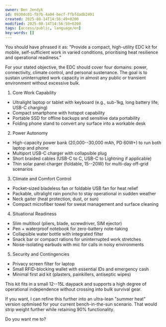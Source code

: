 ```yaml
---
owner: Ben Jendyk
id: 0930dc01-fb7b-4a04-becf-ffbfdadb2491
created: 2025-08-14T14:56:49+0200
modified: 2025-08-14T14:56:50+0200
tags: [access/public, language/en]
key-words: []
---
```


You should have phrased it as: "Provide a compact, high-utility EDC kit for mobile, self-sufficient work in varied conditions, prioritising heat resilience and operational readiness."

  

For your stated objective, the EDC should cover four domains: power, connectivity, climate control, and personal sustenance. The goal is to sustain uninterrupted work capacity in almost any public or transient environment without excessive bulk.

  

1. Core Work Capability

- Ultralight laptop or tablet with keyboard (e.g., sub-1kg, long battery life, USB-C charging)
- Compact smartphone with hotspot capability
- Portable SSD for offline backups and sensitive data portability
- Folding phone stand to convert any surface into a workable desk

  

2. Power Autonomy

- High-capacity power bank (20,000--30,000 mAh, PD 60W+) to run both laptop and phone
- Multiport USB-C charger with collapsible plug
- Short braided cables (USB-C to C, USB-C to Lightning if applicable)
- Thin solar panel charger (foldable, 15--20W) for multi-day off-grid scenarios

  

3. Climate and Comfort Control

- Pocket-sized bladeless fan or foldable USB fan for heat relief
- Packable, ultralight rain poncho to stay operational in sudden weather
- Neck gaiter (heat protection, dust, or sun)
- Compact microfiber towel for sweat management and surface cleaning

  

4. Situational Readiness

- Slim multitool (pliers, blade, screwdriver, SIM ejector)
- Pen + waterproof notebook for zero-battery note-taking
- Collapsible water bottle with integrated filter
- Snack bar or compact rations for uninterrupted work stretches
- Noise-isolating earbuds with mic for calls in noisy environments

  

5. Security and Contingencies

- Privacy screen filter for laptop
- Small RFID-blocking wallet with essential IDs and emergency cash
- Minimal first aid kit (plasters, painkillers, antiseptic wipes)

  

This kit fits in a small 12--15L daypack and supports a high degree of operational independence without crossing into bulk survival gear.

  

If you want, I can refine this further into an ultra-lean "summer heat" version optimised for your current bench-in-the-sun scenario. That would strip weight further while retaining 90% functionality.

  

Do you want me to?